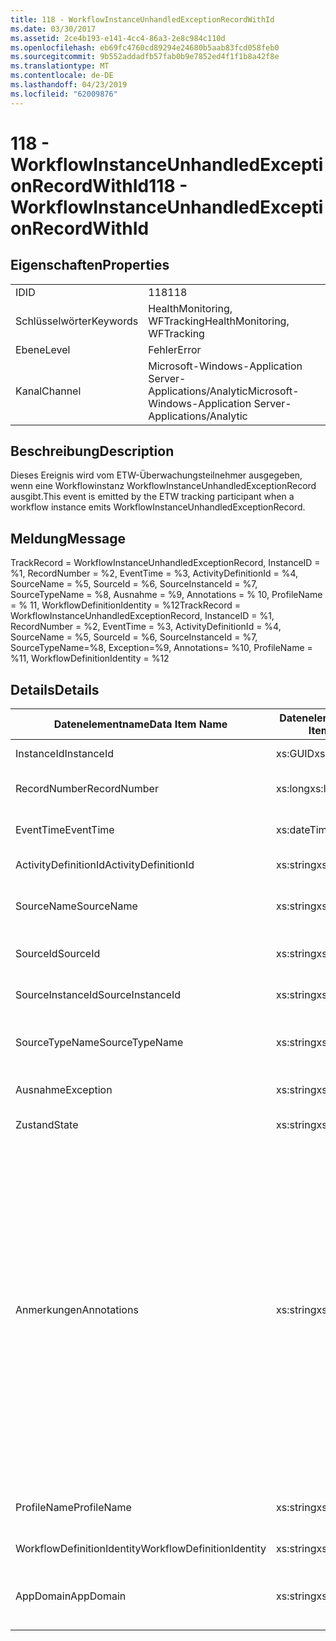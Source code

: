 ```yaml
---
title: 118 - WorkflowInstanceUnhandledExceptionRecordWithId
ms.date: 03/30/2017
ms.assetid: 2ce4b193-e141-4cc4-86a3-2e8c984c110d
ms.openlocfilehash: eb69fc4760cd89294e24680b5aab83fcd058feb0
ms.sourcegitcommit: 9b552addadfb57fab0b9e7852ed4f1f1b8a42f8e
ms.translationtype: MT
ms.contentlocale: de-DE
ms.lasthandoff: 04/23/2019
ms.locfileid: "62009876"
---
```

# <a name="118---workflowinstanceunhandledexceptionrecordwithid"></a><span data-ttu-id="c484c-102">118 - WorkflowInstanceUnhandledExceptionRecordWithId</span><span class="sxs-lookup"><span data-stu-id="c484c-102">118 - WorkflowInstanceUnhandledExceptionRecordWithId</span></span>
## <a name="properties"></a><span data-ttu-id="c484c-103">Eigenschaften</span><span class="sxs-lookup"><span data-stu-id="c484c-103">Properties</span></span>  
  
|||  
|-|-|  
|<span data-ttu-id="c484c-104">ID</span><span class="sxs-lookup"><span data-stu-id="c484c-104">ID</span></span>|<span data-ttu-id="c484c-105">118</span><span class="sxs-lookup"><span data-stu-id="c484c-105">118</span></span>|  
|<span data-ttu-id="c484c-106">Schlüsselwörter</span><span class="sxs-lookup"><span data-stu-id="c484c-106">Keywords</span></span>|<span data-ttu-id="c484c-107">HealthMonitoring, WFTracking</span><span class="sxs-lookup"><span data-stu-id="c484c-107">HealthMonitoring, WFTracking</span></span>|  
|<span data-ttu-id="c484c-108">Ebene</span><span class="sxs-lookup"><span data-stu-id="c484c-108">Level</span></span>|<span data-ttu-id="c484c-109">Fehler</span><span class="sxs-lookup"><span data-stu-id="c484c-109">Error</span></span>|  
|<span data-ttu-id="c484c-110">Kanal</span><span class="sxs-lookup"><span data-stu-id="c484c-110">Channel</span></span>|<span data-ttu-id="c484c-111">Microsoft-Windows-Application Server-Applications/Analytic</span><span class="sxs-lookup"><span data-stu-id="c484c-111">Microsoft-Windows-Application Server-Applications/Analytic</span></span>|  
  
## <a name="description"></a><span data-ttu-id="c484c-112">Beschreibung</span><span class="sxs-lookup"><span data-stu-id="c484c-112">Description</span></span>  
 <span data-ttu-id="c484c-113">Dieses Ereignis wird vom ETW-Überwachungsteilnehmer ausgegeben, wenn eine Workflowinstanz WorkflowInstanceUnhandledExceptionRecord ausgibt.</span><span class="sxs-lookup"><span data-stu-id="c484c-113">This event is emitted by the ETW tracking participant when a workflow instance emits WorkflowInstanceUnhandledExceptionRecord.</span></span>  
  
## <a name="message"></a><span data-ttu-id="c484c-114">Meldung</span><span class="sxs-lookup"><span data-stu-id="c484c-114">Message</span></span>  
 <span data-ttu-id="c484c-115">TrackRecord = WorkflowInstanceUnhandledExceptionRecord, InstanceID = %1, RecordNumber = %2, EventTime = %3, ActivityDefinitionId = %4, SourceName = %5, SourceId = %6, SourceInstanceId = %7, SourceTypeName = %8, Ausnahme = %9, Annotations = % 10, ProfileName = % 11, WorkflowDefinitionIdentity = %12</span><span class="sxs-lookup"><span data-stu-id="c484c-115">TrackRecord = WorkflowInstanceUnhandledExceptionRecord, InstanceID = %1, RecordNumber = %2, EventTime = %3, ActivityDefinitionId = %4, SourceName = %5, SourceId = %6, SourceInstanceId = %7, SourceTypeName=%8, Exception=%9,  Annotations= %10, ProfileName = %11, WorkflowDefinitionIdentity = %12</span></span>  
  
## <a name="details"></a><span data-ttu-id="c484c-116">Details</span><span class="sxs-lookup"><span data-stu-id="c484c-116">Details</span></span>  
  
|<span data-ttu-id="c484c-117">Datenelementname</span><span class="sxs-lookup"><span data-stu-id="c484c-117">Data Item Name</span></span>|<span data-ttu-id="c484c-118">Datenelementtyp</span><span class="sxs-lookup"><span data-stu-id="c484c-118">Data Item Type</span></span>|<span data-ttu-id="c484c-119">Beschreibung</span><span class="sxs-lookup"><span data-stu-id="c484c-119">Description</span></span>|  
|--------------------|--------------------|-----------------|  
|<span data-ttu-id="c484c-120">InstanceId</span><span class="sxs-lookup"><span data-stu-id="c484c-120">InstanceId</span></span>|<span data-ttu-id="c484c-121">xs:GUID</span><span class="sxs-lookup"><span data-stu-id="c484c-121">xs:GUID</span></span>|<span data-ttu-id="c484c-122">Die Instanz-ID für den Workflow.</span><span class="sxs-lookup"><span data-stu-id="c484c-122">The instance id for the workflow</span></span>|  
|<span data-ttu-id="c484c-123">RecordNumber</span><span class="sxs-lookup"><span data-stu-id="c484c-123">RecordNumber</span></span>|<span data-ttu-id="c484c-124">xs:long</span><span class="sxs-lookup"><span data-stu-id="c484c-124">xs:long</span></span>|<span data-ttu-id="c484c-125">Die Sequenznummer des ausgegebenen Datensatzes.</span><span class="sxs-lookup"><span data-stu-id="c484c-125">The sequence number of the emitted record</span></span>|  
|<span data-ttu-id="c484c-126">EventTime</span><span class="sxs-lookup"><span data-stu-id="c484c-126">EventTime</span></span>|<span data-ttu-id="c484c-127">xs:dateTime</span><span class="sxs-lookup"><span data-stu-id="c484c-127">xs:dateTime</span></span>|<span data-ttu-id="c484c-128">Die Zeit in UTC, als das Ereignis ausgegeben wurde.</span><span class="sxs-lookup"><span data-stu-id="c484c-128">The time in UTC when the event was emitted</span></span>|  
|<span data-ttu-id="c484c-129">ActivityDefinitionId</span><span class="sxs-lookup"><span data-stu-id="c484c-129">ActivityDefinitionId</span></span>|<span data-ttu-id="c484c-130">xs:string</span><span class="sxs-lookup"><span data-stu-id="c484c-130">xs:string</span></span>|<span data-ttu-id="c484c-131">Der Name der Stammaktivität im Workflow.</span><span class="sxs-lookup"><span data-stu-id="c484c-131">The name of the root activity in the workflow</span></span>|  
|<span data-ttu-id="c484c-132">SourceName</span><span class="sxs-lookup"><span data-stu-id="c484c-132">SourceName</span></span>|<span data-ttu-id="c484c-133">xs:string</span><span class="sxs-lookup"><span data-stu-id="c484c-133">xs:string</span></span>|<span data-ttu-id="c484c-134">Der Name der Quellaktivität, die zu einem Fehler und der unhandledException geführt hat</span><span class="sxs-lookup"><span data-stu-id="c484c-134">The source activity name that faulted resulting in the unhandledException</span></span>|  
|<span data-ttu-id="c484c-135">SourceId</span><span class="sxs-lookup"><span data-stu-id="c484c-135">SourceId</span></span>|<span data-ttu-id="c484c-136">xs:string</span><span class="sxs-lookup"><span data-stu-id="c484c-136">xs:string</span></span>|<span data-ttu-id="c484c-137">Die Aktivitäts-ID der fehlerhaften Quellaktivität</span><span class="sxs-lookup"><span data-stu-id="c484c-137">The activity id of the fault source activity</span></span>|  
|<span data-ttu-id="c484c-138">SourceInstanceId</span><span class="sxs-lookup"><span data-stu-id="c484c-138">SourceInstanceId</span></span>|<span data-ttu-id="c484c-139">xs:string</span><span class="sxs-lookup"><span data-stu-id="c484c-139">xs:string</span></span>|<span data-ttu-id="c484c-140">Die Aktivitätsinstanz-ID der fehlerhaften Quellaktivität</span><span class="sxs-lookup"><span data-stu-id="c484c-140">The activity instance id of the fault source activity</span></span>|  
|<span data-ttu-id="c484c-141">SourceTypeName</span><span class="sxs-lookup"><span data-stu-id="c484c-141">SourceTypeName</span></span>|<span data-ttu-id="c484c-142">xs:string</span><span class="sxs-lookup"><span data-stu-id="c484c-142">xs:string</span></span>|<span data-ttu-id="c484c-143">Der Name des Quellaktivitätstyps, die zu einem Fehler und der unhandledException geführt hat</span><span class="sxs-lookup"><span data-stu-id="c484c-143">The source activity type name that faulted resulting in the unhandledException</span></span>|  
|<span data-ttu-id="c484c-144">Ausnahme</span><span class="sxs-lookup"><span data-stu-id="c484c-144">Exception</span></span>|<span data-ttu-id="c484c-145">xs:string</span><span class="sxs-lookup"><span data-stu-id="c484c-145">xs:string</span></span>|<span data-ttu-id="c484c-146">Die Ausnahmedetails der nicht behandelten Ausnahme</span><span class="sxs-lookup"><span data-stu-id="c484c-146">The exception details for the unhandled exception</span></span>|  
|<span data-ttu-id="c484c-147">Zustand</span><span class="sxs-lookup"><span data-stu-id="c484c-147">State</span></span>|<span data-ttu-id="c484c-148">xs:string</span><span class="sxs-lookup"><span data-stu-id="c484c-148">xs:string</span></span>|<span data-ttu-id="c484c-149">Der aktuelle Zustand des Workflows.</span><span class="sxs-lookup"><span data-stu-id="c484c-149">The current state of the Workflow.</span></span>|  
|<span data-ttu-id="c484c-150">Anmerkungen</span><span class="sxs-lookup"><span data-stu-id="c484c-150">Annotations</span></span>|<span data-ttu-id="c484c-151">xs:string</span><span class="sxs-lookup"><span data-stu-id="c484c-151">xs:string</span></span>|<span data-ttu-id="c484c-152">Die Anmerkungen, die diesem Ereignis hinzugefügt wurden.</span><span class="sxs-lookup"><span data-stu-id="c484c-152">The annotations that were added to this event.</span></span> <span data-ttu-id="c484c-153">Die Werte werden gespeichert, in einem XML-Element im Format \<Elemente >\< Elementname = "AnnotationName" Type = "> AnnotationValue\</item > \< /items >.</span><span class="sxs-lookup"><span data-stu-id="c484c-153">The values are stored in an xml element in the format \<items>\< item name = "annotationName" type="System.String">annotationValue\</item>\</items>.</span></span> <span data-ttu-id="c484c-154">Wenn keine Anmerkungen angegeben werden, die Zeichenfolge enthält \<Elemente / >.</span><span class="sxs-lookup"><span data-stu-id="c484c-154">If no annotations are specified then the string contains \<items/>.</span></span> <span data-ttu-id="c484c-155">Die ETW-Ereignisgröße wird von der ETW-Puffergröße oder der maximalen Nutzlast für ein ETW-Ereignis beschränkt.</span><span class="sxs-lookup"><span data-stu-id="c484c-155">The ETW event size is limited by the ETW buffer size or the max payload for an ETW event.</span></span> <span data-ttu-id="c484c-156">Wenn die Größe des Ereignisses die ETW-Beschränkung überschreitet, wird das Ereignis abgeschnitten, indem die Anmerkungen ausgelassen und der Anmerkungswert durch Ersetzen \<Elemente >...  \< /items >.</span><span class="sxs-lookup"><span data-stu-id="c484c-156">If the size of the event exceeds the ETW limits, then the event is truncated by dropping the annotations and replacing the annotation value with \<items>...\</items>.</span></span>|  
|<span data-ttu-id="c484c-157">ProfileName</span><span class="sxs-lookup"><span data-stu-id="c484c-157">ProfileName</span></span>|<span data-ttu-id="c484c-158">xs:string</span><span class="sxs-lookup"><span data-stu-id="c484c-158">xs:string</span></span>|<span data-ttu-id="c484c-159">Der Name oder das Überwachungsprofil, das zur Ausgabe dieses Ereignisses geführt hat.</span><span class="sxs-lookup"><span data-stu-id="c484c-159">The name or the tracking profile that resulted in this event being emitted</span></span>|  
|<span data-ttu-id="c484c-160">WorkflowDefinitionIdentity</span><span class="sxs-lookup"><span data-stu-id="c484c-160">WorkflowDefinitionIdentity</span></span>|<span data-ttu-id="c484c-161">xs:string</span><span class="sxs-lookup"><span data-stu-id="c484c-161">xs:string</span></span>|<span data-ttu-id="c484c-162">Die ID der Workflowdefinition.</span><span class="sxs-lookup"><span data-stu-id="c484c-162">The workflow definition id</span></span>|  
|<span data-ttu-id="c484c-163">AppDomain</span><span class="sxs-lookup"><span data-stu-id="c484c-163">AppDomain</span></span>|<span data-ttu-id="c484c-164">xs:string</span><span class="sxs-lookup"><span data-stu-id="c484c-164">xs:string</span></span>|<span data-ttu-id="c484c-165">Die von AppDomain.CurrentDomain.FriendlyName zurückgegebene Zeichenfolge.</span><span class="sxs-lookup"><span data-stu-id="c484c-165">The string returned by AppDomain.CurrentDomain.FriendlyName.</span></span>|

